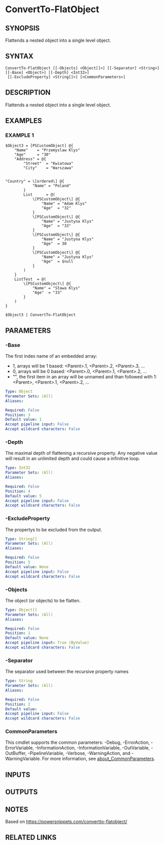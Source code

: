 ﻿---
external help file: PSSymantecCloud-help.xml
Module Name: PSSymantecCloud
online version:
schema: 2.0.0
---

# ConvertTo-FlatObject

## SYNOPSIS
Flattends a nested object into a single level object.

## SYNTAX

```
ConvertTo-FlatObject [[-Objects] <Object[]>] [[-Separator] <String>] [[-Base] <Object>] [[-Depth] <Int32>]
 [[-ExcludeProperty] <String[]>] [<CommonParameters>]
```

## DESCRIPTION
Flattends a nested object into a single level object.

## EXAMPLES

### EXAMPLE 1
```
$Object3 = [PSCustomObject] @{
    "Name"    = "Przemyslaw Klys"
    "Age"     = "30"
    "Address" = @{
        "Street"  = "Kwiatowa"
        "City"    = "Warszawa"


"Country" = \[ordered\] @{
            "Name" = "Poland"
        }
        List      = @(
            \[PSCustomObject\] @{
                "Name" = "Adam Klys"
                "Age"  = "32"
            }
            \[PSCustomObject\] @{
                "Name" = "Justyna Klys"
                "Age"  = "33"
            }
            \[PSCustomObject\] @{
                "Name" = "Justyna Klys"
                "Age"  = 30
            }
            \[PSCustomObject\] @{
                "Name" = "Justyna Klys"
                "Age"  = $null
            }
        )
    }
    ListTest  = @(
        \[PSCustomObject\] @{
            "Name" = "Sława Klys"
            "Age"  = "33"
        }
    )
}

$Object3 | ConvertTo-FlatObject
```

## PARAMETERS

### -Base
The first index name of an embedded array:
- 1, arrays will be 1 based: \<Parent\>.1, \<Parent\>.2, \<Parent\>.3, …
- 0, arrays will be 0 based: \<Parent\>.0, \<Parent\>.1, \<Parent\>.2, …
- "", the first item in an array will be unnamed and than followed with 1: \<Parent\>, \<Parent\>.1, \<Parent\>.2, …

```yaml
Type: Object
Parameter Sets: (All)
Aliases:

Required: False
Position: 3
Default value: 1
Accept pipeline input: False
Accept wildcard characters: False
```

### -Depth
The maximal depth of flattening a recursive property.
Any negative value will result in an unlimited depth and could cause a infinitive loop.

```yaml
Type: Int32
Parameter Sets: (All)
Aliases:

Required: False
Position: 4
Default value: 5
Accept pipeline input: False
Accept wildcard characters: False
```

### -ExcludeProperty
The propertys to be excluded from the output.

```yaml
Type: String[]
Parameter Sets: (All)
Aliases:

Required: False
Position: 5
Default value: None
Accept pipeline input: False
Accept wildcard characters: False
```

### -Objects
The object (or objects) to be flatten.

```yaml
Type: Object[]
Parameter Sets: (All)
Aliases:

Required: False
Position: 1
Default value: None
Accept pipeline input: True (ByValue)
Accept wildcard characters: False
```

### -Separator
The separator used between the recursive property names

```yaml
Type: String
Parameter Sets: (All)
Aliases:

Required: False
Position: 2
Default value: .
Accept pipeline input: False
Accept wildcard characters: False
```

### CommonParameters
This cmdlet supports the common parameters: -Debug, -ErrorAction, -ErrorVariable, -InformationAction, -InformationVariable, -OutVariable, -OutBuffer, -PipelineVariable, -Verbose, -WarningAction, and -WarningVariable. For more information, see [about_CommonParameters](http://go.microsoft.com/fwlink/?LinkID=113216).

## INPUTS

## OUTPUTS

## NOTES
Based on https://powersnippets.com/convertto-flatobject/

## RELATED LINKS
